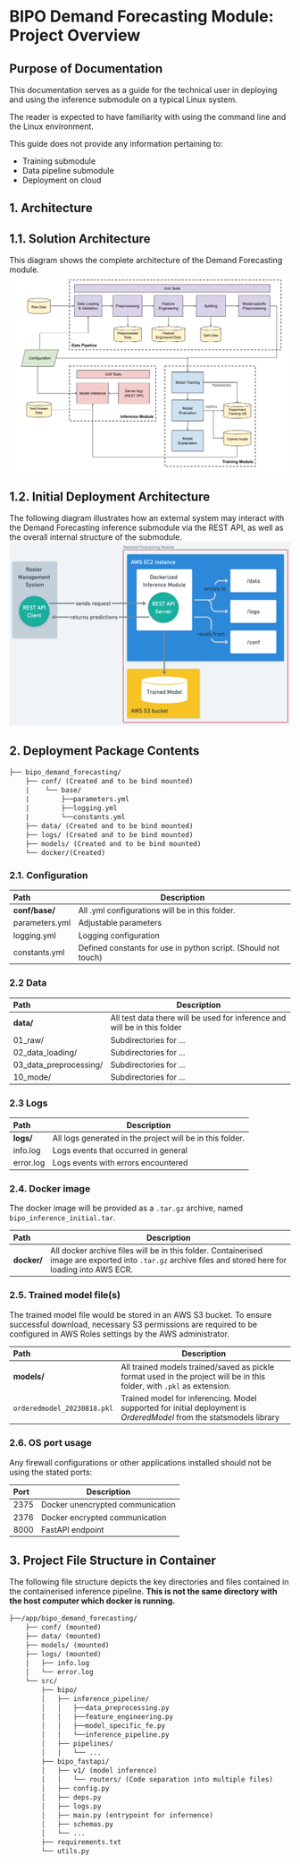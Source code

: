 # BIPO Demand Forecasting Module: Project Overview

## Purpose of Documentation

This documentation serves as a guide for the technical user in deploying and using the inference submodule on a typical Linux system. 

The reader is expected to have familiarity with using the command line and the Linux environment.

This guide does not provide any information pertaining to:
- Training submodule
- Data pipeline submodule
- Deployment on cloud

## 1. Architecture

## 1.1. Solution Architecture
This diagram shows the complete architecture of the Demand Forecasting module.
![image](./assets/ml-pipeline.png)

## 1.2. Initial Deployment Architecture
The following diagram illustrates how an external system may interact with the Demand Forecasting inference submodule via the REST API, as well as the overall internal structure of the submodule.
![image](./assets/Initial_deployment_architecture.png)

## 2. Deployment Package Contents
```
├── bipo_demand_forecasting/
    ├── conf/ (Created and to be bind mounted)
    |    └── base/
    |        ├──parameters.yml
    |        ├──logging.yml
    |        └──constants.yml
    ├── data/ (Created and to be bind mounted)
    ├── logs/ (Created and to be bind mounted)
    ├── models/ (Created and to be bind mounted)
    └── docker/(Created)
```

### 2.1. Configuration

| Path | Description |
| :- | - |
| **conf/base/** | All .yml configurations will be in this folder. |
| parameters.yml | Adjustable parameters |
| logging.yml | Logging configuration |
| constants.yml | Defined constants for use in python script. (Should not touch) |

### 2.2 Data

| Path | Description |
| :- | - |
| **data/** | All test data there will be used for inference and will be in this folder|
|01_raw/|Subdirectories for ...|
|02_data_loading/|Subdirectories for ...|
|03_data_preprocessing/|Subdirectories for ...|
|10_mode/|Subdirectories for ...|

### 2.3 Logs

| Path | Description |
| :- | - |
| **logs/** | All logs generated in the project will be in this folder.|
|info.log|Logs events that occurred in general|
|error.log|Logs events with errors encountered|

### 2.4. Docker image

The docker image will be provided as a `.tar.gz` archive, named `bipo_inference_initial.tar`.

| Path | Description |
| :- | - |
| **docker/** | All docker archive files will be in this folder.  Containerised image are exported into `.tar.gz` archive files and stored here for loading into AWS ECR.|

### 2.5. Trained model file(s)

The trained model file would be stored in an AWS S3 bucket. To ensure successful download, necessary S3 permissions are required to be configured in AWS Roles settings by the AWS administrator. 

| Path | Description |
| :- | - |
| **models/** | All trained models trained/saved as pickle format used in the project will be in this folder, with `.pkl` as extension. |
|`orderedmodel_20230818.pkl`|Trained model for inferencing. Model supported for initial deployment is *OrderedModel* from the statsmodels library|

### 2.6. OS port usage

Any firewall configurations or other applications installed should not be using the stated ports:

| Port | Description |
| :- | - |
| 2375 | Docker unencrypted communication |
| 2376 | Docker encrypted communication |
| 8000 | FastAPI endpoint|

## 3. Project File Structure in Container

The following file structure depicts the key directories and files contained in the containerised inference pipeline. **This is not the same directory with the host computer which docker is running.**

```
├──/app/bipo_demand_forecasting/
    ├── conf/ (mounted)
    ├── data/ (mounted)
    ├── models/ (mounted)
    ├── logs/ (mounted)
    │   ├── info.log
    │   └── error.log
    └── src/
        ├── bipo/
        │   ├── inference_pipeline/
        │   │   ├──data_preprocessing.py
        │   │   ├──feature_engineering.py
        │   │   ├──model_specific_fe.py    
        │   │   └──inference_pipeline.py
        │   ├── pipelines/
        │   │   └── ...
        ├── bipo_fastapi/
        │   ├── v1/ (model inference)
        |   │   └── routers/ (Code separation into multiple files)
        │   ├── config.py
        │   ├── deps.py
        │   ├── logs.py
        │   ├── main.py (entrypoint for infernence)
        │   ├── schemas.py
        │   └── ...
        ├── requirements.txt
        └── utils.py
```

